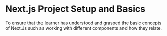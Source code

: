# Next.js Project Setup and Basics
To ensure that the learner has understood and grasped the basic concepts of Next.Js such as working with different components and how they relate.
